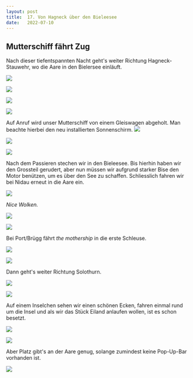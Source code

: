 ```yaml
---
layout: post
title:  17. Von Hagneck über den Bieleesee
date:   2022-07-10
---
```


## Mutterschiff fährt Zug ##

Nach dieser tiefentspannten Nacht geht's weiter Richtung Hagneck-Stauwehr, wo die Aare in den Bielersee einläuft.

![](/img/20220711_ms_res_Hagneck_0.jpg)

![](/img/20220711_ms_res_Hagneck_1.jpg)

![](/img/20220711_ms_res_Hagneck_2.jpg)

![](/img/20220711_ms_res_Hagneck_3.jpg)

Auf Anruf wird unser Mutterschiff von einem Gleiswagen abgeholt.
Man beachte hierbei den neu installierten Sonnenschirm.
![](/img/20220711_ms_res_Hagneck_4.jpg)

![](/img/20220711_ms_res_Hagneck_5.jpg)

![](/img/20220711_ms_res_Hagneck_6.jpg)

Nach dem Passieren stechen wir in den Bieleesee. Bis hierhin haben wir den Grossteil gerudert, aber nun müssen wir aufgrund starker Bise den Motor benützen, um es über den See zu schaffen.
Schliesslich fahren wir bei Nidau erneut in die Aare ein.

![](/img/20220711_ms_res_Hagneck_7.jpg)

*Nice Wolken.*

![](/img/20220711_ms_res_Hagneck_8.jpg)

![](/img/20220711_ms_res_Hagneck_9.jpg)

Bei Port/Brügg fährt *the mothership* in die erste Schleuse.

![](/img/20220711_ms_res_Hagneck_10.jpg)

![](/img/20220711_ms_res_Hagneck_11.jpg)

Dann geht's weiter Richtung Solothurn.

![](/img/20220711_ms_res_Hagneck_12.jpg)

![](/img/20220711_ms_res_Hagneck_13.jpg)

Auf einem Inselchen sehen wir einen schönen Ecken, fahren einmal rund um die Insel und als wir das Stück Eiland anlaufen wollen, ist es schon besetzt.

![](/img/20220711_ms_res_Hagneck_14.jpg)

![](/img/20220711_ms_res_Hagneck_15.jpg)

Aber Platz gibt's an der Aare genug, solange zumindest keine Pop-Up-Bar  vorhanden ist.

![](/img/20220711_ms_res_Hagneck_16.jpg)
